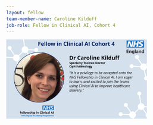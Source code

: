 ```yaml
---
layout: fellow
team-member-name: Caroline Kilduff
job-role: Fellow in Clinical AI, Cohort 4
---
```

<img src="/images/fellow/card/caroline-kilduff-quote.jpg" alt="Alt text" style="width:75%;">